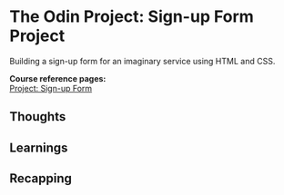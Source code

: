# The Odin Project: Sign-up Form Project

Building a sign-up form for an imaginary service using HTML and CSS.

**Course reference pages:** \
[Project: Sign-up Form](https://www.theodinproject.com/lessons/node-path-intermediate-html-and-css-sign-up-form)

## Thoughts


## Learnings


## Recapping
